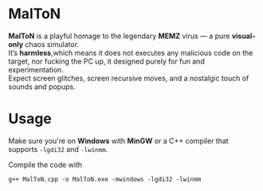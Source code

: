 # MalToN

**MalToN** is a playful homage to the legendary **MEMZ** virus — a pure **visual-only** chaos simulator.  
It’s **harmless**,which means it does not executes any malicious code on the target, nor fucking the PC up, it designed purely for fun and experimentation.  
Expect screen glitches, screen recursive moves, and a nostalgic touch of sounds and popups.


# Usage

Make sure you're on **Windows** with **MinGW** or a C++ compiler that supports `-lgdi32` and `-lwinmm`.

Compile the code with 
```
g++ MalToN.cpp -o MalToN.exe -mwindows -lgdi32 -lwinmm
